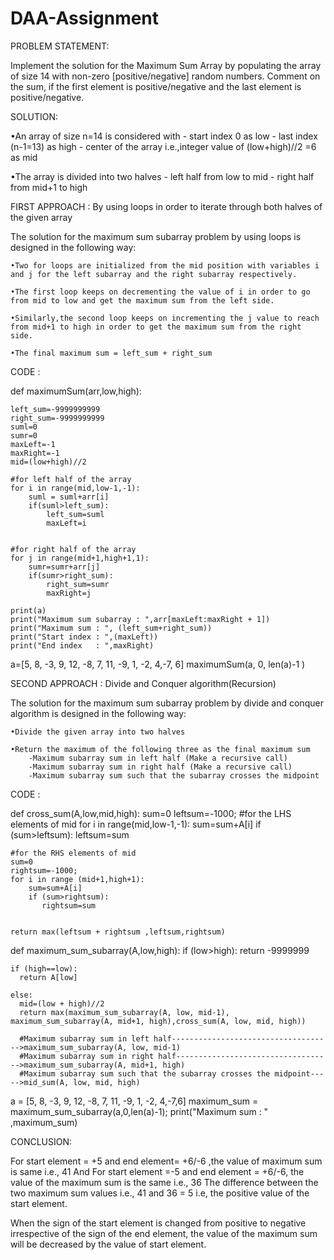 # DAA-Assignment
PROBLEM STATEMENT:

Implement the solution for the Maximum Sum Array by populating the array of size 14 with non-zero [positive/negative] random numbers.
Comment on the sum, if the first element is positive/negative and the last element is positive/negative.


SOLUTION:

•An array of size n=14 is considered with
	- start index 0 as low
	- last index (n-1=13) as high
	- center of the array i.e.,integer value of (low+high)//2 =6 as mid

•The array is divided into two halves
	- left half from low to mid 
	- right half from mid+1 to high

FIRST APPROACH : By using loops in order to iterate through both  halves of the given array

The solution for the maximum sum subarray problem by using loops is designed in the following way:

	•Two for loops are initialized from the mid position with variables i and j for the left subarray and the right subarray respectively.

	•The first loop keeps on decrementing the value of i in order to go from mid to low and get the maximum sum from the left side.

	•Similarly,the second loop keeps on incrementing the j value to reach from mid+1 to high in order to get the maximum sum from the right side. 

	•The final maximum sum = left_sum + right_sum

CODE :

def maximumSum(arr,low,high):

    left_sum=-9999999999
    right_sum=-9999999999 
    suml=0
    sumr=0
    maxLeft=-1
    maxRight=-1
    mid=(low+high)//2
    
    #for left half of the array
    for i in range(mid,low-1,-1):
        suml = suml+arr[i]
        if(suml>left_sum):
            left_sum=suml
            maxLeft=i
        
    
    #for right half of the array
    for j in range(mid+1,high+1,1):
        sumr=sumr+arr[j]
        if(sumr>right_sum):
            right_sum=sumr
            maxRight=j
    
    print(a)
    print("Maximum sum subarray : ",arr[maxLeft:maxRight + 1])    
    print("Maximum sum : ", (left_sum+right_sum))
    print("Start index : ",(maxLeft))
    print("End index   : ",maxRight)
    
a=[5, 8, -3, 9, 12, -8, 7, 11, -9, 1, -2, 4,-7, 6]
maximumSum(a, 0, len(a)-1 )
    

SECOND APPROACH : Divide and Conquer algorithm(Recursion)

The solution for the maximum sum subarray problem by divide and conquer algorithm is designed in the following way:
	
	•Divide the given array into two halves

	•Return the maximum of the following three as the final maximum sum 
		-Maximum subarray sum in left half (Make a recursive call)
		-Maximum subarray sum in right half (Make a recursive call)
		-Maximum subarray sum such that the subarray crosses the midpoint

CODE :

def cross_sum(A,low,mid,high):
    sum=0
    leftsum=-1000;
    #for the LHS elements of mid 
    for i in range(mid,low-1,-1):
        sum=sum+A[i]
        if (sum>leftsum):
            leftsum=sum
            

    #for the RHS elements of mid
    sum=0
    rightsum=-1000; 
    for i in range (mid+1,high+1):
        sum=sum+A[i]
        if (sum>rightsum):
           rightsum=sum
           
         
    return max(leftsum + rightsum ,leftsum,rightsum)
    


def maximum_sum_subarray(A,low,high):
    if (low>high):
      return -9999999
        
    if (high==low):     
      return A[low]
  
    else:   
      mid=(low + high)//2 
      return max(maximum_sum_subarray(A, low, mid-1), maximum_sum_subarray(A, mid+1, high),cross_sum(A, low, mid, high))
    
      #Maximum subarray sum in left half------------------------------------>maximum_sum_subarray(A, low, mid-1)
      #Maximum subarray sum in right half----------------------------------->maximum_sum_subarray(A, mid+1, high)
      #Maximum subarray sum such that the subarray crosses the midpoint----->mid_sum(A, low, mid, high)
    
      
a = [5, 8, -3, 9, 12, -8, 7, 11, -9, 1, -2, 4,-7,6]
maximum_sum = maximum_sum_subarray(a,0,len(a)-1); 
print("Maximum sum : " ,maximum_sum)




CONCLUSION:

For start element = +5 and end element= +6/-6 ,the value of maximum sum is same  i.e., 41
And
For start element =-5 and end element = +6/-6, the value of the maximum sum is the same i.e., 36
The difference between the two maximum sum values i.e., 41 and 36 = 5 i.e, the positive value of the start element.

When the sign of the start element is changed from positive to negative irrespective of the sign of the end element, the value of the maximum sum will be decreased by the value of start element.


